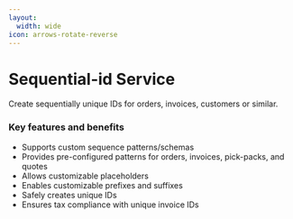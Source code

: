 ```yaml
---
layout:
  width: wide
icon: arrows-rotate-reverse
---
```


# Sequential-id Service

Create sequentially unique IDs for orders, invoices, customers or similar.

### Key features and benefits

* Supports custom sequence patterns/schemas
* Provides pre-configured patterns for orders, invoices, pick-packs, and quotes
* Allows customizable placeholders
* Enables customizable prefixes and suffixes
* Safely creates unique IDs
* Ensures tax compliance with unique invoice IDs
